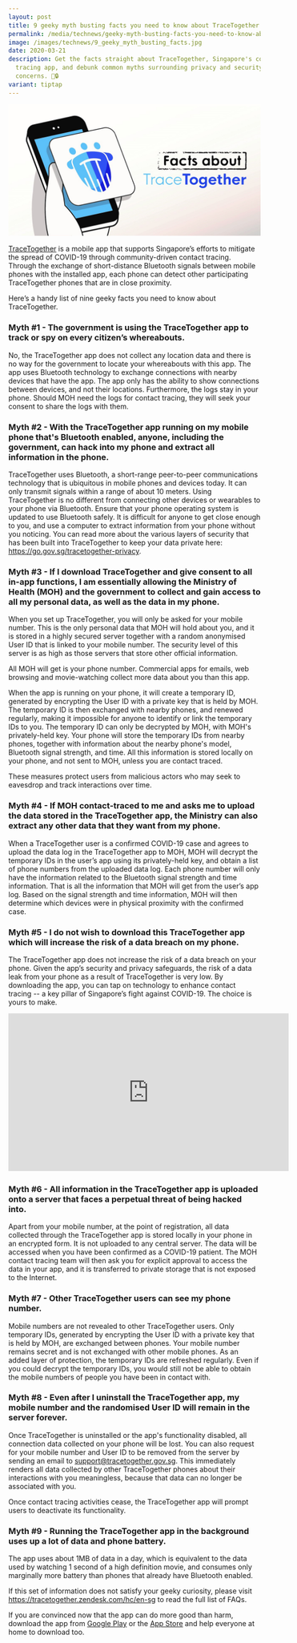 ```yaml
---
layout: post
title: 9 geeky myth busting facts you need to know about TraceTogether
permalink: /media/technews/geeky-myth-busting-facts-you-need-to-know-about-tracetogether/
image: /images/technews/9_geeky_myth_busting_facts.jpg
date: 2020-03-21
description: Get the facts straight about TraceTogether, Singapore's contact
  tracing app, and debunk common myths surrounding privacy and security
  concerns. 📱🔒
variant: tiptap
---
```

![9 geeky myth-busting facts you need to know about TraceTogether](/images/technews/tt-myth.jpg)

[TraceTogether](https://www.tracetogether.gov.sg/) is a mobile app that supports Singapore’s efforts to mitigate the spread of COVID-19 through community-driven contact tracing. Through the exchange of short-distance Bluetooth signals between mobile phones with the installed app, each phone can detect other participating TraceTogether phones that are in close proximity. 

Here’s a handy list of nine geeky facts you need to know about TraceTogether. 

### **Myth #1 - The government is using the TraceTogether app to track or spy on every citizen’s whereabouts.**

No, the TraceTogether app does not collect any location data and there is no way for the government to locate your whereabouts with this app. The app uses Bluetooth technology to exchange connections with nearby devices that have the app. The app only has the ability to show connections between devices, and not their locations. Furthermore, the logs stay in your phone. Should MOH need the logs for contact tracing, they will seek your consent to share the logs with them. 

### **Myth #2 - With the TraceTogether app running on my mobile phone that's Bluetooth enabled, anyone, including the government, can hack into my phone and extract all information in the phone.**

TraceTogether uses Bluetooth, a short-range peer-to-peer communications technology that is ubiquitous in mobile phones and devices today. It can only transmit signals within a range of about 10 meters. Using TraceTogether is no different from connecting other devices or wearables to your phone via Bluetooth. Ensure that your phone operating system is updated to use Bluetooth safely. It is difficult for anyone to get close enough to you, and use a computer to extract information from your phone without you noticing. You can read more about the various layers of security that has been built into TraceTogether to keep your data private here: https://go.gov.sg/tracetogether-privacy. 

### **Myth #3 - If I download TraceTogether and give consent to all in-app functions, I am essentially allowing the Ministry of Health (MOH) and the government to collect and gain access to all my personal data, as well as the data in my phone.**

When you set up TraceTogether, you will only be asked for your mobile number. This is the only personal data that MOH will hold about you, and it is stored in a highly secured server together with a random anonymised User ID that is linked to your mobile number. The security level of this server is as high as those servers that store other official information. 

All MOH will get is your phone number. Commercial apps for emails, web browsing and movie-watching collect more data about you than this app.

When the app is running on your phone, it will create a temporary ID, generated by encrypting the User ID with a private key that is held by MOH. The temporary ID is then exchanged with nearby phones, and renewed regularly, making it impossible for anyone to identify or link the temporary IDs to you. The temporary ID can only be decrypted by MOH, with MOH's privately-held key. Your phone will store the temporary IDs from nearby phones, together with information about the nearby phone's model, Bluetooth signal strength, and time. All this information is stored locally on your phone, and not sent to MOH, unless you are contact traced.

These measures protect users from malicious actors who may seek to eavesdrop and track interactions over time. 

### **Myth #4 - If MOH contact-traced to me and asks me to upload the data stored in the TraceTogether app, the Ministry can also extract any other data that they want from my phone.**

When a TraceTogether user is a confirmed COVID-19 case and agrees to upload the data log in the TraceTogether app to MOH, MOH will decrypt the temporary IDs in the user’s app using its privately-held key, and obtain a list of phone numbers from the uploaded data log. Each phone number will only have the information related to the Bluetooth signal strength and time information.  That is all the information that MOH will get from the user’s app log.  Based on the signal strength and time information, MOH will then determine which devices were in physical proximity with the confirmed case. 

### **Myth #5 - I do not wish to download this TraceTogether app which will increase the risk of a data breach on my phone.**

The TraceTogether app does not increase the risk of a data breach on your phone. Given the app’s security and privacy safeguards, the risk of a data leak from your phone as a result of TraceTogether is very low. By downloading the app, you can tap on technology to enhance contact tracing -- a key pillar of Singapore’s fight against COVID-19. The choice is yours to make.

<div class="bp-youtube">
  <iframe width="560" height="315" src="https://www.youtube.com/embed/buj8ZTRtJes" frameborder="0" allow="accelerometer; autoplay; encrypted-media; gyroscope; picture-in-picture" allowfullscreen=""></iframe>
</div>

### **Myth #6 - All information in the TraceTogether app is uploaded onto a server that faces a perpetual threat of being hacked into.**

Apart from your mobile number, at the point of registration, all data collected through the TraceTogether app is stored locally in your phone in an encrypted form. It is not uploaded to any central server. The data will be accessed when you have been confirmed as a COVID-19 patient. The MOH contact tracing team will then ask you for explicit approval to access the data in your app, and it is transferred to private storage that is not exposed to the Internet.

### **Myth #7 - Other TraceTogether users can see my phone number.**

Mobile numbers are not revealed to other TraceTogether users. Only temporary IDs, generated by encrypting the User ID with a private key that is held by MOH, are exchanged between phones. Your mobile number remains secret and is not exchanged with other mobile phones. As an added layer of protection, the temporary IDs are refreshed regularly. Even if you could decrypt the temporary IDs, you would still not be able to obtain the mobile numbers of people you have been in contact with.

### **Myth #8 - Even after I uninstall the TraceTogether app, my mobile number and the randomised User ID will remain in the server forever.**

Once TraceTogether is uninstalled or the app's functionality disabled, all connection data collected on your phone will be lost. You can also request for your mobile number and User ID to be removed from the server by sending an email to support@tracetogether.gov.sg. This immediately renders all data collected by other TraceTogether phones about their interactions with you meaningless, because that data can no longer be associated with you.

Once contact tracing activities cease, the TraceTogether app will prompt users to deactivate its functionality.

### **Myth #9 - Running the TraceTogether app in the background uses up a lot of data and phone battery.**

The app uses about 1MB of data in a day, which is equivalent to the data used by watching 1 second of a high definition movie, and consumes only marginally more battery than phones that already have Bluetooth enabled. 

If this set of information does not satisfy your geeky curiosity, please visit https://tracetogether.zendesk.com/hc/en-sg to read the full list of FAQs.

If you are convinced now that the app can do more good than harm, download the app from [Google Play](https://play.google.com/store/apps/details?id=sg.gov.tech.bluetrace&amp;hl=en) or the [App Store](https://apps.apple.com/us/app/tracetogether/id1498276074) and help everyone at home to download too.